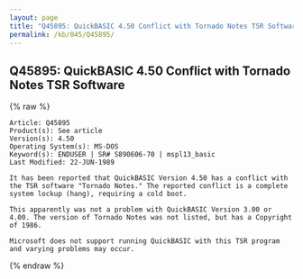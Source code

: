 ```yaml
---
layout: page
title: "Q45895: QuickBASIC 4.50 Conflict with Tornado Notes TSR Software"
permalink: /kb/045/Q45895/
---
```


## Q45895: QuickBASIC 4.50 Conflict with Tornado Notes TSR Software

{% raw %}

	Article: Q45895
	Product(s): See article
	Version(s): 4.50
	Operating System(s): MS-DOS
	Keyword(s): ENDUSER | SR# S890606-70 | mspl13_basic
	Last Modified: 22-JUN-1989
	
	It has been reported that QuickBASIC Version 4.50 has a conflict with
	the TSR software "Tornado Notes." The reported conflict is a complete
	system lockup (hang), requiring a cold boot.
	
	This apparently was not a problem with QuickBASIC Version 3.00 or
	4.00. The version of Tornado Notes was not listed, but has a Copyright
	of 1986.
	
	Microsoft does not support running QuickBASIC with this TSR program
	and varying problems may occur.

{% endraw %}
